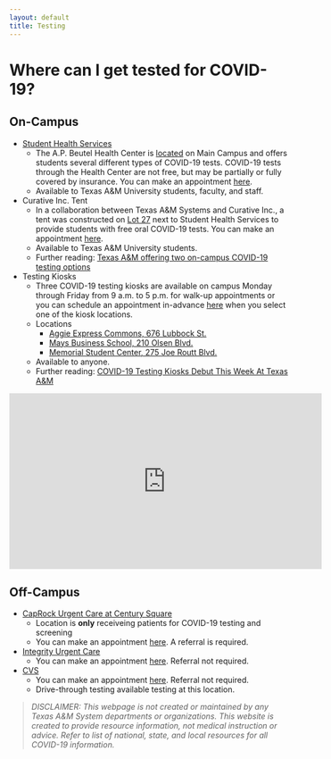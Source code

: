 ```yaml
---
layout: default
title: Testing
---
```


# Where can I get tested for COVID-19?
## On-Campus

* [Student Health Services](https://shs.tamu.edu/)
  * The A.P. Beutel Health Center is [located](https://goo.gl/maps/CUZ6E6yFDsVEF7TV9) on Main Campus and offers students several different types of COVID-19 tests. COVID-19 tests through the Health Center are not free, but may be partially or fully covered by insurance. You can make an appointment [here](https://shs.tamu.edu/appointments/).
  * Available to Texas A&M University students, faculty, and staff. 
* Curative Inc. Tent
  * In a collaboration between Texas A&M Systems and Curative Inc., a tent was constructed on [Lot 27](https://goo.gl/maps/iPMsAV2Y7W2zJzpn8) next to Student Health Services to provide students with free oral COVID-19 tests. You can make an appointment [here](https://tamus.curativeinc.com/welcome).
  * Available to Texas A&M University students.
  * Further reading: [Texas A&M offering two on-campus COVID-19 testing options](http://www.thebatt.com/news/texas-a-m-offering-two-on-campus-covid-19-testing-options/article_45a96012-e031-11ea-9687-bbdb3b60fef0.html)
* Testing Kiosks
  * Three COVID-19 testing kiosks are available on campus Monday through Friday from 9 a.m. to 5 p.m. for walk-up appointments or you can schedule an appointment in-advance [here](https://tamus.curativeinc.com/welcome) when you select one of the kiosk locations. 
  * Locations
    * [Aggie Express Commons, 676 Lubbock St.](https://goo.gl/maps/tdPAcRSEEJPG3WTY8)
    * [Mays Business School, 210 Olsen Blvd.](https://g.page/MaysBusiness?share)
    * [Memorial Student Center, 275 Joe Routt Blvd.](https://goo.gl/maps/2mnoxDUCv7Tbh2F99)
  * Available to anyone. 
  * Further reading: [COVID-19 Testing Kiosks Debut This Week At Texas A&M](https://today.tamu.edu/2020/10/12/covid-19-testing-kiosks-debut-this-week-at-texas-am/)
  
<iframe width="560" height="315" src="https://www.youtube.com/embed/sayj6ULZOPk" frameborder="0" allow="accelerometer; autoplay; clipboard-write; encrypted-media; gyroscope; picture-in-picture" allowfullscreen></iframe>
  
## Off-Campus
* [CapRock Urgent Care at Century Square](https://caprockhealthsystem.com/caprock-urgent-care-century-square/)
  * Location is **only** receiveing patients for COVID-19 testing and screening
  * You can make an appointment [here](https://www.clockwisemd.com/hospitals/4444/visits/new). A referral is required. 
* [Integrity Urgent Care](https://www.integrityuc.com/covid-testing)
  * You can make an appointment [here](https://www.solvhealth.com/book-online/p8R180). Referral not required. 
* [CVS](https://www.cvs.com/store-locator/cvs-pharmacy-address/2411+Texas+Avenue+South-College+Station-TX-77840/storeid=6740?WT.mc_id=LS_GOOGLE_FS_6740)
  * You can make an appointment [here](https://www.cvs.com/minuteclinic/covid-19-testing?WT.ac=cvs-storelocator-searchpilot-header-covid-6740). Referral not required. 
  * Drive-through testing available testing at this location. 
  
> *DISCLAIMER: This webpage is not created or maintained by any Texas A&M System departments or organizations. This website is created to provide resource information, not medical instruction or advice. Refer to list of national, state, and local resources for all COVID-19 information.*
